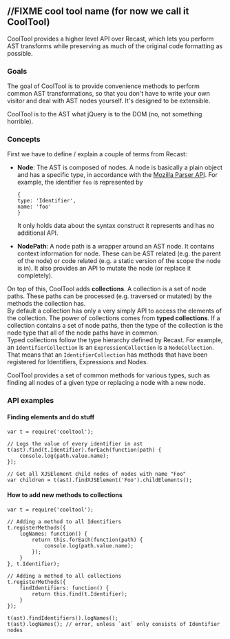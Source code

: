 ## //FIXME cool tool name (for now we call it CoolTool)

CoolTool provides a higher level API over Recast, which lets you perform AST transforms while preserving as much of the original code formatting as possible.

### Goals

The goal of CoolTool is to provide convenience methods to perform common AST transformations, so that you don't have to write your own visitor and deal with AST nodes yourself. It's designed to be extensible.

CoolTool is to the AST what jQuery is to the DOM (no, not something horrible).

### Concepts

First we have to define / explain a couple of terms from Recast:

- **Node**: The AST is composed of nodes. A node is basically a plain object and has a specific type, in accordance with the [Mozilla Parser API][1]. For example, the identifier `foo` is represented by

    ```
    {
 	type: 'Identifier',
	name: 'foo'    }
    ```
 
     It only holds data about the syntax construct it represents and has no additional API.
     
- **NodePath**: A node path is a wrapper around an AST node. It contains context information for node. These can be AST related (e.g. the parent of the node) or code related (e.g. a static version of the scope the node is in). It also provides an API to mutate the node (or replace it completely).

On top of this, CoolTool adds **collections**. A collection is a set of node paths. These paths can be processed (e.g. traversed or mutated) by the methods the collection has.  
By default a collection has only a very simply API to access the elements of the collection. The power of collections comes from **typed collections**. If a collection contains a set of node paths, then the type of the collection is the node type that all of the node paths have in common.  
Typed collections follow the type hierarchy defined by Recast. For example, an `IdentifierCollection` is an `ExpressionCollection` is a `NodeCollection`. That means that an `IdentifierCollection` has methods that have been registered for Identifiers, Expressions and Nodes.

CoolTool provides a set of common methods for various types, such as finding all nodes of a given type or replacing a node with a new node.


### API examples

#### Finding elements and do stuff

```
var t = require('cooltool');

// Logs the value of every identifier in ast
t(ast).find(t.Identifier).forEach(function(path) {
	console.log(path.value.name);});

// Get all XJSElement child nodes of nodes with name "Foo"
var children = t(ast).findXJSElement('Foo').childElements();
```

#### How to add new methods to collections

```
var t = require('cooltool');

// Adding a method to all Identifiers
t.registerMethods({
	logNames: function() {
		return this.forEach(function(path) {
			console.log(path.value.name);		});	}}, t.Identifier);

// Adding a method to all collections
t.registerMethods({
	findIdentifiers: function() {
		return this.find(t.Identifier);	}});

t(ast).findIdentifiers().logNames();
t(ast).logNames(); // error, unless `ast` only consists of Identifier nodes
```


[1]: https://developer.mozilla.org/en-US/docs/Mozilla/Projects/SpiderMonkey/Parser_API
